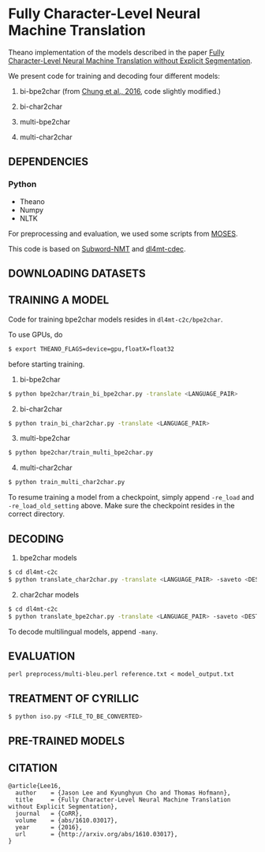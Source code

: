 Fully Character-Level Neural Machine Translation
==================================

Theano implementation of the models described in the paper [Fully Character-Level Neural Machine Translation without Explicit Segmentation](https://arxiv.org/abs/1610.03017 "Fully Character-Level Neural Machine Translation without Explicit Segmentation").

We present code for training and decoding four different models:

1. bi-bpe2char (from [Chung et al., 2016](https://arxiv.org/abs/1603.06147 "Chung et al., 2016"), code slightly modified.)

2. bi-char2char

3. multi-bpe2char

4. multi-char2char

DEPENDENCIES
------------------
### Python
* Theano
* Numpy
* NLTK

For preprocessing and evaluation, we used some scripts from [MOSES](https://github.com/moses-smt/mosesdecoder "MOSES").

This code is based on [Subword-NMT](http://arxiv.org/abs/1508.07909 "Subword-NMT") and [dl4mt-cdec](https://github.com/nyu-dl/dl4mt-cdec "dl4mt-cdec").

DOWNLOADING DATASETS
------------------


TRAINING A MODEL
------------------

Code for training bpe2char models resides in `dl4mt-c2c/bpe2char`. 

To use GPUs, do

```bash
$ export THEANO_FLAGS=device=gpu,floatX=float32
```

before starting training.

1. bi-bpe2char
```bash
$ python bpe2char/train_bi_bpe2char.py -translate <LANGUAGE_PAIR>
```

2. bi-char2char
```bash
$ python train_bi_char2char.py -translate <LANGUAGE_PAIR>
```

3. multi-bpe2char
```bash
$ python bpe2char/train_multi_bpe2char.py 
```

4. multi-char2char
```bash
$ python train_multi_char2char.py 
```

To resume training a model from a checkpoint, simply append `-re_load` and `-re_load_old_setting` above. Make sure the checkpoint resides in the correct directory.

DECODING
------------------

1. bpe2char models
```bash
$ cd dl4mt-c2c
$ python translate_char2char.py -translate <LANGUAGE_PAIR> -saveto <DESTINATION> -which <VALID/TEST_SET>
```

2. char2char models
```bash
$ cd dl4mt-c2c
$ python translate_bpe2char.py -translate <LANGUAGE_PAIR> -saveto <DESTINATION> -which <VALID/TEST_SET>
```

To decode multilingual models, append `-many`.

EVALUATION
------------------

```
perl preprocess/multi-bleu.perl reference.txt < model_output.txt
```

TREATMENT OF CYRILLIC
------------------

```bash
$ python iso.py <FILE_TO_BE_CONVERTED>
```

PRE-TRAINED MODELS
------------------

CITATION
------------------

```
@article{Lee16,
  author    = {Jason Lee and Kyunghyun Cho and Thomas Hofmann},
  title     = {Fully Character-Level Neural Machine Translation without Explicit Segmentation},
  journal   = {CoRR},
  volume    = {abs/1610.03017},
  year      = {2016},
  url       = {http://arxiv.org/abs/1610.03017},
}
```
